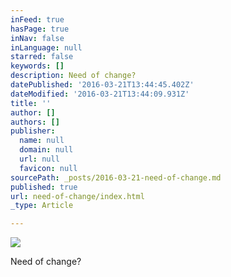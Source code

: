```yaml
---
inFeed: true
hasPage: true
inNav: false
inLanguage: null
starred: false
keywords: []
description: Need of change?
datePublished: '2016-03-21T13:44:45.402Z'
dateModified: '2016-03-21T13:44:09.931Z'
title: ''
author: []
authors: []
publisher:
  name: null
  domain: null
  url: null
  favicon: null
sourcePath: _posts/2016-03-21-need-of-change.md
published: true
url: need-of-change/index.html
_type: Article

---
```

![](https://the-grid-user-content.s3-us-west-2.amazonaws.com/b49fb4fc-0dfd-4701-89e1-505fd094d226.jpg)

Need of change?